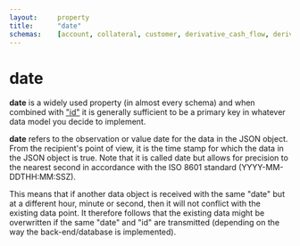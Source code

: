 ```yaml
---
layout:		property
title:		"date"
schemas:	[account, collateral, customer, derivative_cash_flow, derivative, entity, exchange_rate, guarantor, issuer, loan_transaction, loan, security]
---
```


# date
**date** is a widely used property (in almost every schema) and when combined with ["id"][id] it is generally sufficient to be a primary key in whatever data model you decide to implement.

**date** refers to the observation or value date for the data in the JSON object. From the recipient's point of view, it is the time stamp for which the data in the JSON object is true. Note that it is called date but allows for precision to the nearest second in accordance with the ISO 8601 standard (YYYY-MM-DDTHH:MM:SSZ).

This means that if another data object is received with the same "date" but at a different hour, minute or second, then it will not conflict with the existing data point. It therefore follows that the existing data might be overwritten if the same "date" and "id" are transmitted (depending on the way the back-end/database is implemented).


[id]: https://github.com/suadelabs/fire/blob/master/documentation/id.md
